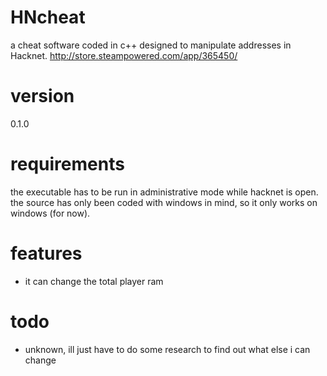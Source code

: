 # HNcheat
a cheat software coded in c++ designed to manipulate addresses in Hacknet.
http://store.steampowered.com/app/365450/

# version
0.1.0

# requirements
the executable has to be run in administrative mode while hacknet is open. the source has only been coded with windows in mind, so it only works on windows (for now).

# features
- it can change the total player ram

# todo
- unknown, ill just have to do some research to find out what else i can change
